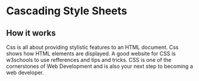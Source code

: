 # Cascading Style Sheets

## How it works

Css is all about providing stylistic features to an HTML document. Css shows how HTML elements are displayed. A good website for CSS is w3schools to use refferences and tips and tricks. CSS is one of the cornerstones of Web Development and is also your next step to becoming a web developer.

